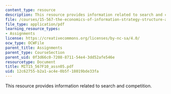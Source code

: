 ```yaml
---
content_type: resource
description: This resource provides information related to search and competition.
file: /courses/15-567-the-economics-of-information-strategy-structure-and-pricing-fall-2010/12c62755b2a1ac4e0b5f18019bde33fa_MIT15_567F10_assn05.pdf
file_type: application/pdf
learning_resource_types:
- Assignments
license: https://creativecommons.org/licenses/by-nc-sa/4.0/
ocw_type: OCWFile
parent_title: Assignments
parent_type: CourseSection
parent_uid: 0f3d66c0-7208-8711-54e4-3dd52afe546e
resourcetype: Document
title: MIT15_567F10_assn05.pdf
uid: 12c62755-b2a1-ac4e-0b5f-18019bde33fa
---
```

This resource provides information related to search and competition.